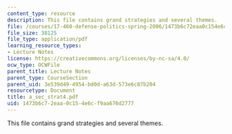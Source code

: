 ```yaml
---
content_type: resource
description: This file contains grand strategies and several themes.
file: /courses/17-460-defense-politics-spring-2006/1473b6c72eaa0c154e6cf9aa676d2777_a_sec_strat4.pdf
file_size: 38125
file_type: application/pdf
learning_resource_types:
- Lecture Notes
license: https://creativecommons.org/licenses/by-nc-sa/4.0/
ocw_type: OCWFile
parent_title: Lecture Notes
parent_type: CourseSection
parent_uid: 3e539d49-4954-bd0d-a63d-573e6c87b204
resourcetype: Document
title: a_sec_strat4.pdf
uid: 1473b6c7-2eaa-0c15-4e6c-f9aa676d2777
---
```

This file contains grand strategies and several themes.